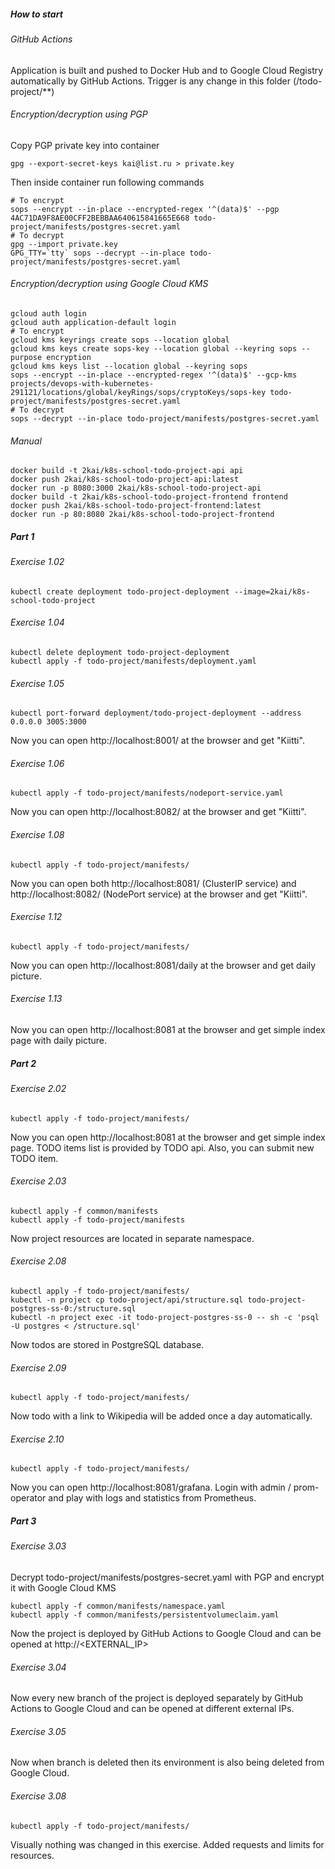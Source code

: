 ##### How to start

###### GitHub Actions

Application is built and pushed to Docker Hub and to Google Cloud Registry automatically by GitHub Actions. Trigger is
any change in this folder (/todo-project/**)

###### Encryption/decryption using PGP

Copy PGP private key into container

```shell
gpg --export-secret-keys kai@list.ru > private.key
```

Then inside container run following commands

```shell
# To encrypt
sops --encrypt --in-place --encrypted-regex '^(data)$' --pgp 4AC71DA9F8AE00CFF2BEBBAA640615841665E668 todo-project/manifests/postgres-secret.yaml
# To decrypt
gpg --import private.key
GPG_TTY=`tty` sops --decrypt --in-place todo-project/manifests/postgres-secret.yaml
```

###### Encryption/decryption using Google Cloud KMS

```shell
gcloud auth login
gcloud auth application-default login
# To encrypt
gcloud kms keyrings create sops --location global
gcloud kms keys create sops-key --location global --keyring sops --purpose encryption
gcloud kms keys list --location global --keyring sops
sops --encrypt --in-place --encrypted-regex '^(data)$' --gcp-kms projects/devops-with-kubernetes-291121/locations/global/keyRings/sops/cryptoKeys/sops-key todo-project/manifests/postgres-secret.yaml
# To decrypt
sops --decrypt --in-place todo-project/manifests/postgres-secret.yaml
```

###### Manual

```shell
docker build -t 2kai/k8s-school-todo-project-api api
docker push 2kai/k8s-school-todo-project-api:latest
docker run -p 8080:3000 2kai/k8s-school-todo-project-api
docker build -t 2kai/k8s-school-todo-project-frontend frontend
docker push 2kai/k8s-school-todo-project-frontend:latest
docker run -p 80:8080 2kai/k8s-school-todo-project-frontend
```

##### Part 1

###### Exercise 1.02

```shell
kubectl create deployment todo-project-deployment --image=2kai/k8s-school-todo-project
```

###### Exercise 1.04

```shell
kubectl delete deployment todo-project-deployment
kubectl apply -f todo-project/manifests/deployment.yaml
```

###### Exercise 1.05

```shell
kubectl port-forward deployment/todo-project-deployment --address 0.0.0.0 3005:3000
```

Now you can open http://localhost:8001/ at the browser and get "Kiitti".

###### Exercise 1.06

```shell
kubectl apply -f todo-project/manifests/nodeport-service.yaml
```

Now you can open http://localhost:8082/ at the browser and get "Kiitti".

###### Exercise 1.08

```shell
kubectl apply -f todo-project/manifests/
```

Now you can open both http://localhost:8081/ (ClusterIP service) and http://localhost:8082/ (NodePort service) at the
browser and get "Kiitti".

###### Exercise 1.12

```shell
kubectl apply -f todo-project/manifests/
```

Now you can open http://localhost:8081/daily at the browser and get daily picture.

###### Exercise 1.13

Now you can open http://localhost:8081 at the browser and get simple index page with daily picture.

##### Part 2

###### Exercise 2.02

```shell
kubectl apply -f todo-project/manifests/
```

Now you can open http://localhost:8081 at the browser and get simple index page. TODO items list is provided by TODO
api. Also, you can submit new TODO item.

###### Exercise 2.03

```shell
kubectl apply -f common/manifests
kubectl apply -f todo-project/manifests
```

Now project resources are located in separate namespace.

###### Exercise 2.08

```shell
kubectl apply -f todo-project/manifests/
kubectl -n project cp todo-project/api/structure.sql todo-project-postgres-ss-0:/structure.sql
kubectl -n project exec -it todo-project-postgres-ss-0 -- sh -c 'psql -U postgres < /structure.sql'
```

Now todos are stored in PostgreSQL database.

###### Exercise 2.09

```shell
kubectl apply -f todo-project/manifests/
```

Now todo with a link to Wikipedia will be added once a day automatically.

###### Exercise 2.10

```shell
kubectl apply -f todo-project/manifests/
```

Now you can open http://localhost:8081/grafana. Login with admin / prom-operator and play with logs and statistics from
Prometheus.

##### Part 3

###### Exercise 3.03

Decrypt todo-project/manifests/postgres-secret.yaml with PGP and encrypt it with Google Cloud KMS

```shell
kubectl apply -f common/manifests/namespace.yaml
kubectl apply -f common/manifests/persistentvolumeclaim.yaml
```

Now the project is deployed by GitHub Actions to Google Cloud and can be opened at http://<EXTERNAL_IP>

###### Exercise 3.04

Now every new branch of the project is deployed separately by GitHub Actions to Google Cloud and can be opened at
different external IPs.

###### Exercise 3.05

Now when branch is deleted then its environment is also being deleted from Google Cloud.

###### Exercise 3.08

```shell
kubectl apply -f todo-project/manifests/
```

Visually nothing was changed in this exercise. Added requests and limits for resources. 
